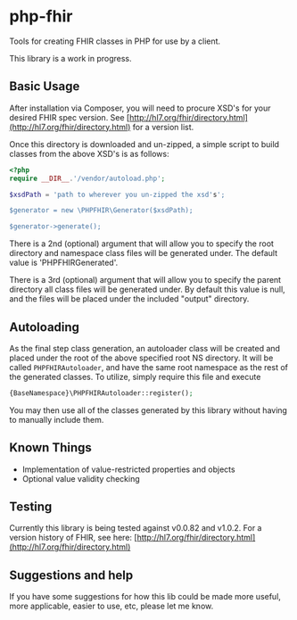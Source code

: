 # php-fhir
Tools for creating FHIR classes in PHP for use by a client.

This library is a work in progress.

## Basic Usage

After installation via Composer, you will need to procure XSD's for your desired FHIR spec version.  See
[http://hl7.org/fhir/directory.html](http://hl7.org/fhir/directory.html) for a version list.

Once this directory is downloaded and un-zipped, a simple script to build classes from the above XSD's is as follows:

```php
<?php
require __DIR__.'/vendor/autoload.php';

$xsdPath = 'path to wherever you un-zipped the xsd's';

$generator = new \PHPFHIR\Generator($xsdPath);

$generator->generate();
```

There is a 2nd (optional) argument that will allow you to specify the root directory and namespace
class files will be generated under.  The default value is 'PHPFHIRGenerated'.

There is a 3rd (optional) argument that will allow you to specify the parent directory all
class files will be generated under.  By default this value is null, and the files
will be placed under the included "output" directory.

## Autoloading

As the final step class generation, an autoloader class will be created and placed under the root
of the above specified root NS directory.  It will be called `PHPFHIRAutoloader`, and have the same
root namespace as the rest of the generated classes.  To utilize, simply require this file and execute

```php
{BaseNamespace}\PHPFHIRAutoloader::register();
```

You may then use all of the classes generated by this library without having to manually include them.

## Known Things

- Implementation of value-restricted properties and objects
- Optional value validity checking

## Testing

Currently this library is being tested against v0.0.82 and v1.0.2.  For a version history of FHIR, see here:
[http://hl7.org/fhir/directory.html](http://hl7.org/fhir/directory.html)

## Suggestions and help

If you have some suggestions for how this lib could be made more useful, more applicable, easier to use, etc, please
let me know.